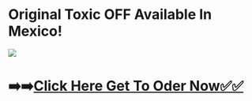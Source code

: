 # Original Toxic OFF Available In Mexico!

![](https://i.imgur.com/FfeBJsq.jpeg)

# ➡️➡️[**Click Here Get To Oder Now**✅✅](https://toxic---off.blogspot.com)
